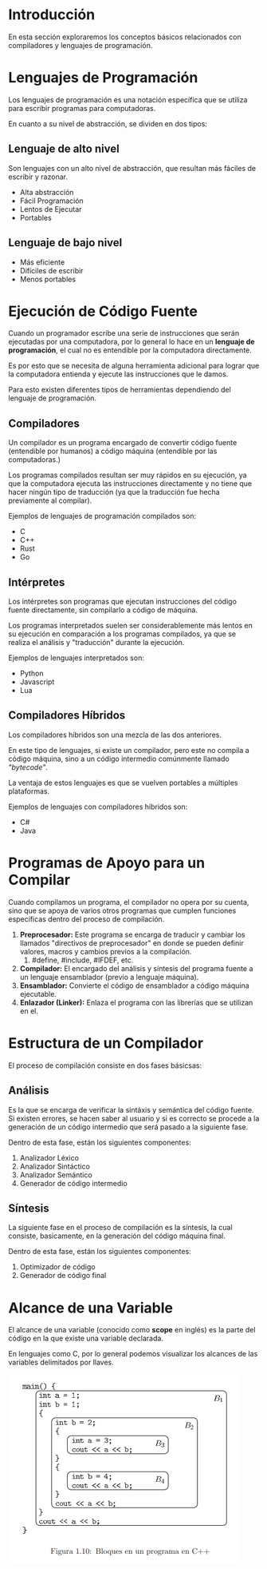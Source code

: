 # Introducción
En esta sección exploraremos los conceptos básicos relacionados con compiladores y lenguajes de programación.

# Lenguajes de Programación
Los lenguajes de programación es una notación específica que se utiliza para escribir programas para computadoras.

En cuanto a su nivel de abstracción, se dividen en dos tipos:

## Lenguaje de alto nivel
Son lenguajes con un alto nivel de abstracción, que resultan más fáciles de escribir y razonar.

- Alta abstracción
- Fácil Programación
- Lentos de Ejecutar
- Portables

## Lenguaje de bajo nivel
- Más eficiente
- Difíciles de escribir
- Menos portables

# Ejecución de Código Fuente
Cuando un programador escribe una serie de instrucciones que serán ejecutadas por una computadora, por lo general lo hace en un **lenguaje de programación**, el cual no es entendible por la computadora directamente.

Es por esto que se necesita de alguna herramienta adicional para lograr que la computadora entienda y ejecute las instrucciones que le damos.

Para esto existen diferentes tipos de herramientas dependiendo del lenguaje de programación.

## Compiladores
Un compilador es un programa encargado de convertir código fuente (entendible por humanos) a código máquina (entendible por las computadoras.)

Los programas compilados resultan ser muy rápidos en su ejecución, ya que la computadora ejecuta las instrucciones directamente y no tiene que hacer ningún tipo de traducción (ya que la traducción fue hecha previamente al compilar).

Ejemplos de lenguajes de programación compilados son:

- C
- C++
- Rust
- Go

## Intérpretes
Los intérpretes son programas que ejecutan instrucciones del código fuente directamente, sin compilarlo a código de máquina.

Los programas interpretados suelen ser considerablemente más lentos en su ejecución en comparación a los programas compilados, ya que se realiza el análisis y "traducción" durante la ejecución.

Ejemplos de lenguajes interpretados son:

- Python
- Javascript
- Lua

## Compiladores Híbridos
Los compiladores híbridos son una mezcla de las dos anteriores.

En este tipo de lenguajes, si existe un compilador, pero este no compila a código máquina, sino a un código intermedio comúnmente llamado *"bytecode"*.

La ventaja de estos lenguajes es que se vuelven portables a múltiples plataformas.

Ejemplos de lenguajes con compiladores híbridos son:

- C#
- Java

# Programas de Apoyo para un Compilar
Cuando compilamos un programa, el compilador no opera por su cuenta, sino que se apoya de varios otros programas que cumplen funciones específicas dentro del proceso de compilación.

1. **Preprocesador:** Este programa se encarga de traducir y cambiar los llamados "directivos de preprocesador" en donde se pueden definir valores, macros y cambios previos a la compilación.
    1. #define, #include, #IFDEF, etc.
2. **Compilador:** El encargado del análisis y síntesis del programa fuente a un lenguaje ensamblador (previo a lenguaje máquina).
3. **Ensamblador:** Convierte el código de ensamblador a código máquina ejecutable.
4. **Enlazador (Linker):** Enlaza el programa con las librerías que se utilizan en el.

# Estructura de un Compilador
El proceso de compilación consiste en dos fases básicsas:
## Análisis
Es la que se encarga de verificar la sintáxis y semántica del código fuente. Si existen errores, se hacen saber al usuario y si es correcto se procede a la generación de un código intermedio que será pasado a la siguiente fase.

Dentro de esta fase, están los siguientes componentes:

1. Analizador Léxico
2. Analizador Sintáctico
3. Analizador Semántico
4. Generador de código intermedio

## Síntesis
La siguiente fase en el proceso de compilación es la síntesis, la cual consiste, basicamente, en la generación del código máquina final.

Dentro de esta fase, están los siguientes componentes:

1. Optimizador de código
2. Generador de código final

# Alcance de una Variable
El alcance de una variable (conocido como **scope** en inglés) es la parte del código en la que existe una variable declarada.

En lenguajes como C, por lo general podemos visualizar los alcances de las variables delimitados por llaves.

![ejemplo de alcance de variables en C](assets/scope.png)